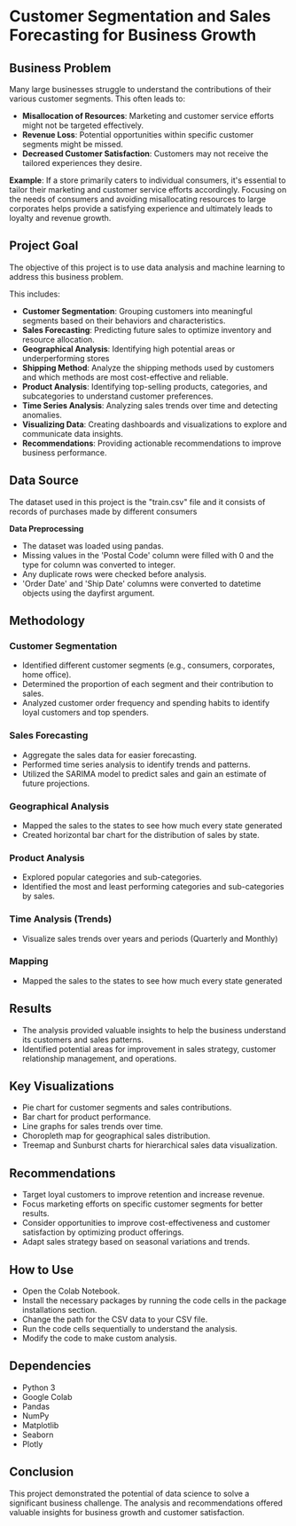 # Customer Segmentation and Sales Forecasting for Business Growth

## Business Problem

Many large businesses struggle to understand the contributions of their various customer segments. This often leads to:

- **Misallocation of Resources**: Marketing and customer service efforts might not be targeted effectively.
- **Revenue Loss**: Potential opportunities within specific customer segments might be missed.
- **Decreased Customer Satisfaction**: Customers may not receive the tailored experiences they desire.

**Example**: If a store primarily caters to individual consumers, it's essential to tailor their marketing and customer service efforts accordingly. Focusing on the needs of consumers and avoiding misallocating resources to large corporates helps provide a satisfying experience and ultimately leads to loyalty and revenue growth.

## Project Goal

The objective of this project is to use data analysis and machine learning to address this business problem.

This includes:

- **Customer Segmentation**: Grouping customers into meaningful segments based on their behaviors and characteristics.
- **Sales Forecasting**: Predicting future sales to optimize inventory and resource allocation.
- **Geographical Analysis**: Identifying high potential areas or underperforming stores
- **Shipping Method**: Analyze the shipping methods used by customers and which methods are most cost-effective and reliable.
- **Product Analysis**: Identifying top-selling products, categories, and subcategories to understand customer preferences.
- **Time Series Analysis**: Analyzing sales trends over time and detecting anomalies.
- **Visualizing Data**: Creating dashboards and visualizations to explore and communicate data insights.
- **Recommendations**: Providing actionable recommendations to improve business performance.

## Data Source

The dataset used in this project is the "train.csv" file and it consists of records of purchases made by different consumers

**Data Preprocessing**

- The dataset was loaded using pandas.
- Missing values in the 'Postal Code' column were filled with 0 and the type for column was converted to integer.
- Any duplicate rows were checked before analysis.
- 'Order Date' and 'Ship Date' columns were converted to datetime objects using the dayfirst argument.

## Methodology

### **Customer Segmentation**

- Identified different customer segments (e.g., consumers, corporates, home office).
- Determined the proportion of each segment and their contribution to sales.
- Analyzed customer order frequency and spending habits to identify loyal customers and top spenders.

### **Sales Forecasting**

- Aggregate the sales data for easier forecasting.
- Performed time series analysis to identify trends and patterns.
- Utilized the SARIMA model to predict sales and gain an estimate of future projections.

### **Geographical Analysis**

- Mapped the sales to the states to see how much every state generated
- Created horizontal bar chart for the distribution of sales by state.

### **Product Analysis**

- Explored popular categories and sub-categories.
- Identified the most and least performing categories and sub-categories by sales.

### **Time Analysis (Trends)**

- Visualize sales trends over years and periods (Quarterly and Monthly)

### **Mapping**

- Mapped the sales to the states to see how much every state generated

## Results

- The analysis provided valuable insights to help the business understand its customers and sales patterns.
- Identified potential areas for improvement in sales strategy, customer relationship management, and operations.

## Key Visualizations

- Pie chart for customer segments and sales contributions.
- Bar chart for product performance.
- Line graphs for sales trends over time.
- Choropleth map for geographical sales distribution.
- Treemap and Sunburst charts for hierarchical sales data visualization.

## Recommendations

- Target loyal customers to improve retention and increase revenue.
- Focus marketing efforts on specific customer segments for better results.
- Consider opportunities to improve cost-effectiveness and customer satisfaction by optimizing product offerings.
- Adapt sales strategy based on seasonal variations and trends.

## How to Use

- Open the Colab Notebook.
- Install the necessary packages by running the code cells in the package installations section.
- Change the path for the CSV data to your CSV file.
- Run the code cells sequentially to understand the analysis.
- Modify the code to make custom analysis.

## Dependencies

- Python 3
- Google Colab
- Pandas
- NumPy
- Matplotlib
- Seaborn
- Plotly

## Conclusion

This project demonstrated the potential of data science to solve a significant business challenge. The analysis and recommendations offered valuable insights for business growth and customer satisfaction.
